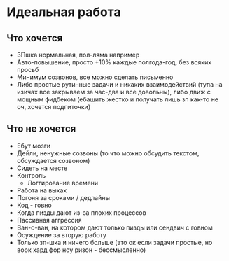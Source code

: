 # Идеальная работа

[//]: # (TODO: ARCHIVES/potyk-io-v3/routes/a/bad-work/+page.svelte:1)

## Что хочется

- ЗПшка нормальная, пол-ляма например
- Авто-повышение, просто +10% каждые полгода-год, без всяких просьб
- Минимум созвонов, все можно сделать письменно
- Либо простые рутинные задачи и никаких взаимодействий (тупа на изичах все закрываем за час-два и все довольны), либо
  движ с мощным фидбеком (ебашить жестко и получать лишь зп как-то не оч, хочется подпиточки)

## Что не хочется

- Ебут мозги
- Дейли, ненужные созвоны (то что можно обсудить текстом, обсуждается созвоном)
- Сидеть на месте
- Контроль
    - Логгирование времени
- Работа на выхах
- Погоня за сроками / дедлайны
- Код - говно
- Когда пизды дают из-за плохих процессов
- Пассивная аггрессия
- Ван-о-ван, на котором дают только пизды или сендвич с говном
- Осуждение за вторую работу
- Только зп-шка и ничего больше (это ок если задачи простые, но ворк хард фор ноу ризон - бессмысленно)
